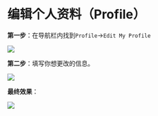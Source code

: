 # 编辑个人资料（Profile）

**第一步**：在导航栏内找到`Profile`→`Edit My Profile`

![](https://cdn.jsdelivr.net/gh/acidandsalt/ohsnap/site\_1/j1.jpg)

**第二步**：填写你想更改的信息。

![](https://cdn.jsdelivr.net/gh/acidandsalt/ohsnap/site\_1/j2.jpg)

**最终效果**：

![](https://cdn.jsdelivr.net/gh/acidandsalt/ohsnap/site\_1/j3.jpg)
